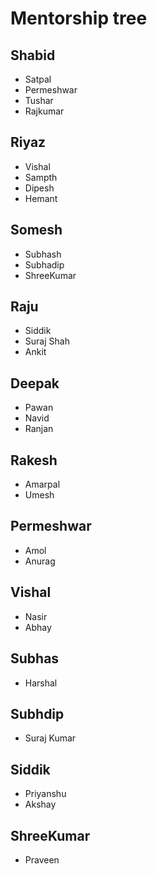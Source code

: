 # Mentorship tree

## Shabid
- Satpal
- Permeshwar
- Tushar
- Rajkumar

## Riyaz
- Vishal
- Sampth
- Dipesh
- Hemant

## Somesh
- Subhash
- Subhadip
- ShreeKumar

## Raju
- Siddik
- Suraj Shah
- Ankit

## Deepak
- Pawan
- Navid
- Ranjan

## Rakesh
- Amarpal
- Umesh

## Permeshwar
- Amol 
- Anurag

## Vishal
- Nasir
- Abhay

## Subhas
- Harshal 

## Subhdip
- Suraj Kumar

## Siddik
- Priyanshu
- Akshay 

## ShreeKumar
- Praveen

